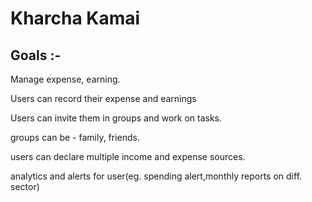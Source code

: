 # Kharcha Kamai

## Goals :-

Manage expense, earning.

Users can record their expense and earnings

Users can invite them in groups and work on tasks.

groups can be - family, friends.

users can declare multiple income and expense sources. 

analytics and alerts for user(eg. spending alert,monthly reports on diff. sector)